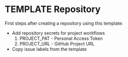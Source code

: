 # TEMPLATE Repository

First steps after creating a repository using this template:

- Add repository secrets for project workflows
    1. PROJECT_PAT - Personal Access Token
    2. PROJECT_URL - GitHub Project URL
- Copy issue labels from the template
